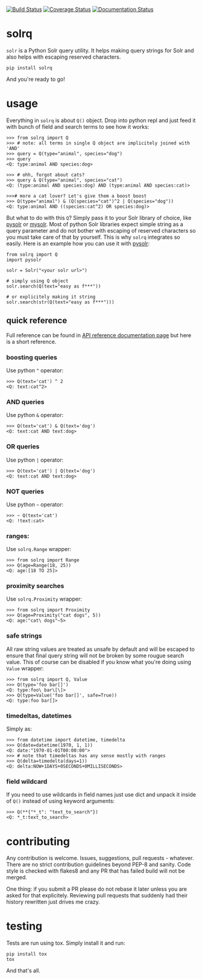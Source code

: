 [![Build Status](https://travis-ci.org/swistakm/solrq.svg?branch=master)](https://travis-ci.org/swistakm/solrq)
[![Coverage Status](https://coveralls.io/repos/swistakm/solrq/badge.svg)](https://coveralls.io/r/swistakm/solrq)
[![Documentation Status](https://readthedocs.org/projects/solrq/badge/?version=latest)](https://readthedocs.org/projects/solrq/?badge=latest)

# solrq
`solr` is a Python Solr query utility. It helps making query strings for Solr
and also helps with escaping reserved characters.

    pip install solrq
    
And you're ready to go!

# usage

Everything in `solrq` is about `Q()` object. Drop into python repl and just
feed it with bunch of field and search terms to see how it works:

    >>> from solrq import Q
    >>> # note: all terms in single Q object are implicitely joined with 'AND'
    >>> query = Q(type="animal", species="dog")
    >>> query
    <Q: type:animal AND species:dog>
    
    >>> # ohh, forgot about cats?
    >>> query & Q(type="animal", species="cat")
    <Q: (type:animal AND species:dog) AND (type:animal AND species:cat)>
    
    >>># more a cat lover? Let's give them a boost boost
    >>> Q(type="animal") & (Q(species="cat")^2 | Q(species="dog"))
    <Q: type:animal AND ((species:cat^2) OR species:dog)>


But what to do with this `Q`? Simply pass it to your Solr library of choice, 
like [pysolr](https://github.com/toastdriven/pysolr) or 
[mysolr](https://github.com/RedTuna/mysolr). Most of python Solr libraries
expect simple string as a query parameter and do not bother with escaping
of reserved characters so you must take care of that by yourself. This is why
`solrq` integrates so easily. Here is an example how you can use it with 
[pysolr](https://github.com/toastdriven/pysolr):

    from solrq import Q
    import pysolr
    
    solr = Solr("<your solr url>")
    
    # simply using Q object
    solr.search(Q(text="easy as f***"))

    # or explicitely making it string
    solr.search(str(Q(text="easy as f***")))
    
    
## quick reference

Full reference can be found in [API reference documentation page](http://solrq.readthedocs.org/en/latest/api-reference.html) 
but here is a short reference.

### boosting queries

Use python `^` operator:

    >>> Q(text='cat') ^ 2
    <Q: text:cat^2>


### AND queries

Use python `&` operator:

    >>> Q(text='cat') & Q(text='dog')
    <Q: text:cat AND text:dog>

### OR queries

Use python `|` operator:

    >>> Q(text='cat') | Q(text='dog')
    <Q: text:cat AND text:dog>
    

### NOT queries

Use python `~` operator:

    >>> ~ Q(text='cat')
    <Q: !text:cat>
    
### ranges:

Use `solrq.Range` wrapper:

    >>> from solrq import Range
    >>> Q(age=Range(18, 25))
    <Q: age:[18 TO 25]>


### proximity searches

Use `solrq.Proximity` wrapper:

    >>> from solrq import Proximity
    >>> Q(age=Proximity("cat dogs", 5))
    <Q: age:"cat\ dogs"~5>

### safe strings

All raw string values are treated as unsafe by default and will be escaped to 
ensure that final query string will not be broken by some rougue search value.
This of course can be disabled if you know what you're doing using
`Value` wrapper:

    >>> from solrq import Q, Value
    >>> Q(type='foo bar[]')
    <Q: type:foo\ bar\[\]>
    >>> Q(type=Value('foo bar[]', safe=True))
    <Q: type:foo bar[]>
    
    
### timedeltas, datetimes

Simply as:

    >>> from datetime import datetime, timedelta
    >>> Q(date=datetime(1970, 1, 1))
    <Q: date:"1970-01-01T00:00:00">
    >>> # note that timedeltas has any sense mostly with ranges
    >>> Q(delta=timedelta(days=1))
    <Q: delta:NOW+1DAYS+0SECONDS+0MILLISECONDS>
    
### field wildcard

If you need to use wildcards in field names just use dict and unpack it inside
of `Q()` instead of using keyword arguments:

    >>> Q(**{"*_t": "text_to_search"})
    <Q: *_t:text_to_search>


# contributing

Any contribution is welcome. Issues, suggestions, pull requests - whatever. 
There are no strict contribution guidelines beyond PEP-8 and sanity. 
Code style is checked with flakes8 and any PR that has failed build
will not be merged.

One thing: if you submit a PR please do not rebase it later unless you
are asked for that explicitely. Reviewing pull requests that suddenly had 
their history rewritten just drives me crazy.

# testing

Tests are run using tox. Simply install it and run:

    pip install tox
    tox
    
And that's all.

